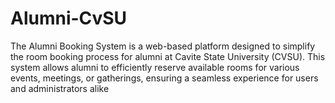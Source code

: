 # Alumni-CvSU
The Alumni Booking System is a web-based platform designed to simplify the room booking process for alumni at Cavite State University (CVSU). This system allows alumni to efficiently reserve available rooms for various events, meetings, or gatherings, ensuring a seamless experience for users and administrators alike
